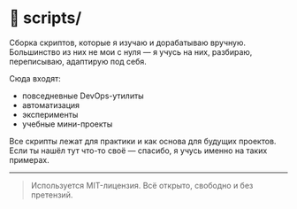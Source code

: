 # 🧪 scripts/

Сборка скриптов, которые я изучаю и дорабатываю вручную.  
Большинство из них не мои с нуля — я учусь на них, разбираю, переписываю, адаптирую под себя.

Сюда входят:
- повседневные DevOps-утилиты
- автоматизация
- эксперименты
- учебные мини-проекты

Все скрипты лежат для практики и как основа для будущих проектов.  
Если ты нашёл тут что-то своё — спасибо, я учусь именно на таких примерах.

---

> Используется MIT-лицензия. Всё открыто, свободно и без претензий.
